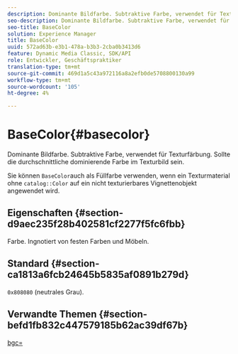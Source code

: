 ```yaml
---
description: Dominante Bildfarbe. Subtraktive Farbe, verwendet für Texturfärbung. Sollte die durchschnittliche dominierende Farbe im Texturbild sein.
seo-description: Dominante Bildfarbe. Subtraktive Farbe, verwendet für Texturfärbung. Sollte die durchschnittliche dominierende Farbe im Texturbild sein.
seo-title: BaseColor
solution: Experience Manager
title: BaseColor
uuid: 572ad63b-e3b1-478a-b3b3-2cba0b3413d6
feature: Dynamic Media Classic, SDK/API
role: Entwickler, Geschäftspraktiker
translation-type: tm+mt
source-git-commit: 469d1a5c43a972116a8a2efb0de5708800130a99
workflow-type: tm+mt
source-wordcount: '105'
ht-degree: 4%

---
```



# BaseColor{#basecolor}

Dominante Bildfarbe. Subtraktive Farbe, verwendet für Texturfärbung. Sollte die durchschnittliche dominierende Farbe im Texturbild sein.

Sie können `BaseColor`auch als Füllfarbe verwenden, wenn ein Texturmaterial ohne `catalog::Color` auf ein nicht texturierbares Vignettenobjekt angewendet wird.

## Eigenschaften {#section-d9aec235f28b402581cf2277f5fc6fbb}

Farbe. Ingnotiert von festen Farben und Möbeln.

## Standard {#section-ca1813a6fcb24645b5835af0891b279d}

`0x808080` (neutrales Grau).

## Verwandte Themen {#section-befd1fb832c447579185b62ac39df67b}

[bgc=](../../../../../ir-api/http-protocol/image-rendering-api-ref/c-ir-http-protocol-ref/c-ir-http-protocol-command-reference/r-ir-bgc.md#reference-3f5c78cea01c4a85aa582076d23aebb0)

